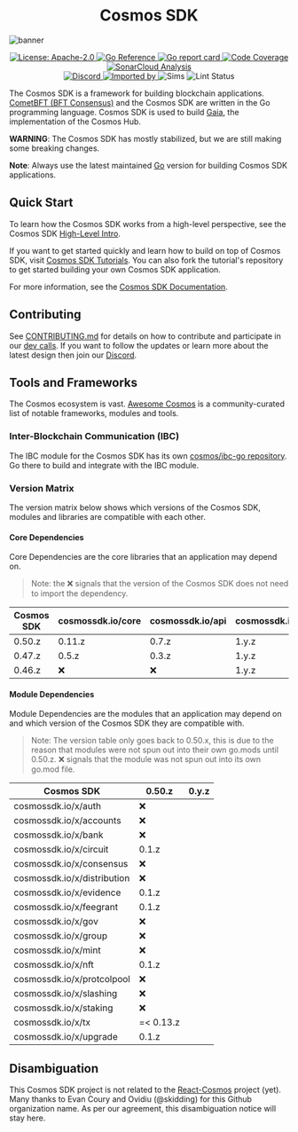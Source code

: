 <div align="center">
  <h1> Cosmos SDK </h1>
</div>

![banner](https://github.com/T-ragon/cosmos-sdk-docs/blob/main/static/img/banner.jpg)

<div align="center">
  <a href="https://github.com/T-ragon/cosmos-sdk/blob/main/LICENSE">
    <img alt="License: Apache-2.0" src="https://img.shields.io/github/license/cosmos/cosmos-sdk.svg" />
  </a>
  <a href="https://pkg.go.dev/github.com/T-ragon/cosmos-sdk">
    <img src="https://pkg.go.dev/badge/github.com/T-ragon/cosmos-sdk.svg" alt="Go Reference">
  </a>
  <a href="https://goreportcard.com/report/github.com/T-ragon/cosmos-sdk">
    <img alt="Go report card" src="https://goreportcard.com/badge/github.com/T-ragon/cosmos-sdk" />
  </a>
  <a href="https://sonarcloud.io/summary/overall?id=cosmos_cosmos-sdk">
    <img alt="Code Coverage" src="https://sonarcloud.io/api/project_badges/measure?project=cosmos_cosmos-sdk&metric=coverage" />
  </a>
  <a href="https://sonarcloud.io/summary/overall?id=cosmos_cosmos-sdk">
    <img alt="SonarCloud Analysis" src="https://sonarcloud.io/api/project_badges/measure?project=cosmos_cosmos-sdk&metric=alert_status">
  </a>
</div>
<div align="center">
  <a href="https://discord.gg/interchain">
    <img alt="Discord" src="https://img.shields.io/discord/669268347736686612.svg" />
  </a>
  <a href="https://sourcegraph.com/github.com/T-ragon/cosmos-sdk?badge">
    <img alt="Imported by" src="https://sourcegraph.com/github.com/T-ragon/cosmos-sdk/-/badge.svg" />
  </a>
    <img alt="Sims" src="https://github.com/T-ragon/cosmos-sdk/workflows/Sims/badge.svg" />
    <img alt="Lint Status" src="https://github.com/T-ragon/cosmos-sdk/workflows/Lint/badge.svg" />
</div>

The Cosmos SDK is a framework for building blockchain applications. [CometBFT (BFT Consensus)](https://github.com/cometbft/cometbft) and the Cosmos SDK are written in the Go programming language. Cosmos SDK is used to build [Gaia](https://github.com/cosmos/gaia), the implementation of the Cosmos Hub.

**WARNING**: The Cosmos SDK has mostly stabilized, but we are still making some breaking changes.

**Note**: Always use the latest maintained [Go](https://go.dev/dl) version for building Cosmos SDK applications.

## Quick Start

To learn how the Cosmos SDK works from a high-level perspective, see the Cosmos SDK [High-Level Intro](https://docs.cosmos.network/v0.50/learn/intro/overview).

If you want to get started quickly and learn how to build on top of Cosmos SDK, visit [Cosmos SDK Tutorials](https://tutorials.cosmos.network). You can also fork the tutorial's repository to get started building your own Cosmos SDK application.

For more information, see the [Cosmos SDK Documentation](https://docs.cosmos.network).

## Contributing

See [CONTRIBUTING.md](./CONTRIBUTING.md) for details on how to contribute and participate in our [dev calls](./CONTRIBUTING.md#teams-dev-calls).
If you want to follow the updates or learn more about the latest design then join our [Discord](https://discord.gg/interchain).

## Tools and Frameworks

The Cosmos ecosystem is vast.
[Awesome Cosmos](https://github.com/cosmos/awesome-cosmos) is a community-curated list of notable frameworks, modules and tools.

### Inter-Blockchain Communication (IBC)

The IBC module for the Cosmos SDK has its own [cosmos/ibc-go repository](https://github.com/cosmos/ibc-go). Go there to build and integrate with the IBC module.

### Version Matrix

The version matrix below shows which versions of the Cosmos SDK, modules and libraries are compatible with each other.

#### Core Dependencies

Core Dependencies are the core libraries that an application may depend on.

> Note: the ❌ signals that the version of the Cosmos SDK does not need to import the dependency.

| Cosmos SDK | cosmossdk.io/core | cosmossdk.io/api | cosmossdk.io/math | cosmossdk.io/errors | cosmossdk.io/depinject | cosmossdk.io/log | cosmossdk.io/store |
| ---------- | ----------------- | ---------------- | ----------------- | ------------------- | ---------------------- | ---------------- | ------------------ |
| 0.50.z     | 0.11.z            | 0.7.z            | 1.y.z             | 1.y.z               | 1.y.z                  | 1.y.z            | 1.y.z              |
| 0.47.z     | 0.5.z             | 0.3.z            | 1.y.z             | 1.y.z               | 1.y.z                  | 1.y.z            | ❌                 |
| 0.46.z     | ❌                | ❌               | 1.y.z             | 1.y.z               | ❌                     | ❌               | ❌                 |

#### Module Dependencies

Module Dependencies are the modules that an application may depend on and which version of the Cosmos SDK they are compatible with.

> Note: The version table only goes back to 0.50.x, this is due to the reason that modules were not spun out into their own go.mods until 0.50.z. ❌ signals that the module was not spun out into its own go.mod file.

| Cosmos SDK                  | 0.50.z    | 0.y.z |
| --------------------------- | --------- | ----- |
| cosmossdk.io/x/auth         | ❌        |       |
| cosmossdk.io/x/accounts     | ❌        |       |
| cosmossdk.io/x/bank         | ❌        |       |
| cosmossdk.io/x/circuit      | 0.1.z     |       |
| cosmossdk.io/x/consensus    | ❌        |       |
| cosmossdk.io/x/distribution | ❌        |       |
| cosmossdk.io/x/evidence     | 0.1.z     |       |
| cosmossdk.io/x/feegrant     | 0.1.z     |       |
| cosmossdk.io/x/gov          | ❌        |       |
| cosmossdk.io/x/group        | ❌        |       |
| cosmossdk.io/x/mint         | ❌        |       |
| cosmossdk.io/x/nft          | 0.1.z     |       |
| cosmossdk.io/x/protcolpool  | ❌        |       |
| cosmossdk.io/x/slashing     | ❌        |       |
| cosmossdk.io/x/staking      | ❌        |       |
| cosmossdk.io/x/tx           | =< 0.13.z |       |
| cosmossdk.io/x/upgrade      | 0.1.z     |       |

## Disambiguation

This Cosmos SDK project is not related to the [React-Cosmos](https://github.com/react-cosmos/react-cosmos) project (yet). Many thanks to Evan Coury and Ovidiu (@skidding) for this Github organization name. As per our agreement, this disambiguation notice will stay here.
